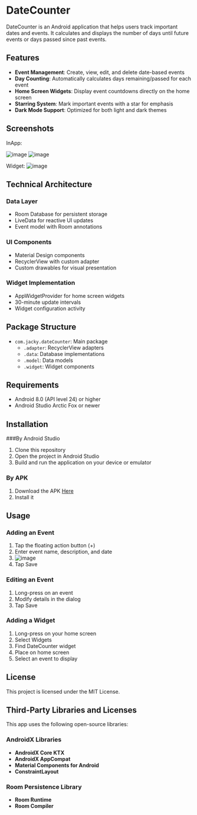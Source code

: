 # DateCounter

DateCounter is an Android application that helps users track important dates and events. It calculates and displays the number of days until future events or days passed since past events.

## Features
- **Event Management**: Create, view, edit, and delete date-based events
- **Day Counting**: Automatically calculates days remaining/passed for each event
- **Home Screen Widgets**: Display event countdowns directly on the home screen
- **Starring System**: Mark important events with a star for emphasis
- **Dark Mode Support**: Optimized for both light and dark themes

## Screenshots

InApp:

![image](https://github.com/user-attachments/assets/694dbbbd-08f1-493e-b5b6-28c74aa2750e)
![image](https://github.com/user-attachments/assets/b0b94e58-f3b5-4f31-8247-3fbc7e9d38fc)


Widget:
![image](https://github.com/user-attachments/assets/154641ba-114d-44c5-a8e4-8fab1a59fb13)


## Technical Architecture

### Data Layer
- Room Database for persistent storage
- LiveData for reactive UI updates
- Event model with Room annotations

### UI Components
- Material Design components
- RecyclerView with custom adapter
- Custom drawables for visual presentation

### Widget Implementation
- AppWidgetProvider for home screen widgets
- 30-minute update intervals
- Widget configuration activity

## Package Structure
- `com.jacky.dateCounter`: Main package
  - `.adapter`: RecyclerView adapters
  - `.data`: Database implementations
  - `.model`: Data models
  - `.widget`: Widget components

## Requirements
- Android 8.0 (API level 24) or higher
- Android Studio Arctic Fox or newer

## Installation
###By Android Studio
1. Clone this repository
2. Open the project in Android Studio
3. Build and run the application on your device or emulator

### By APK
1. Download the APK [Here](https://github.com/jackywooks/dateCounter/tree/main/dateCounter)
2. Install it

## Usage

### Adding an Event
1. Tap the floating action button (+)
2. Enter event name, description, and date
3. ![image](https://github.com/user-attachments/assets/1439e077-e719-48d9-9f33-21a5816ea389)
4. Tap Save

### Editing an Event
1. Long-press on an event
2. Modify details in the dialog
3. Tap Save

### Adding a Widget
1. Long-press on your home screen
2. Select Widgets
3. Find DateCounter widget
4. Place on home screen
5. Select an event to display

## License
This project is licensed under the MIT License.

## Third-Party Libraries and Licenses
This app uses the following open-source libraries:
### AndroidX Libraries
- **AndroidX Core KTX**
- **AndroidX AppCompat** 
- **Material Components for Android**
- **ConstraintLayout**
### Room Persistence Library
- **Room Runtime**
- **Room Compiler** 
